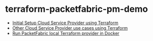 # terraform-packetfabric-pm-demo

- [Initial Setup Cloud Service Provider using Terraform](./csp_terraform_initial_setup)
- [Other Cloud Service Provider use cases using Terraform](./csp_terraform_others)
- [Run PacketFabric local Terraform provider in Docker](./docker_go_packetfabric_terraform)
